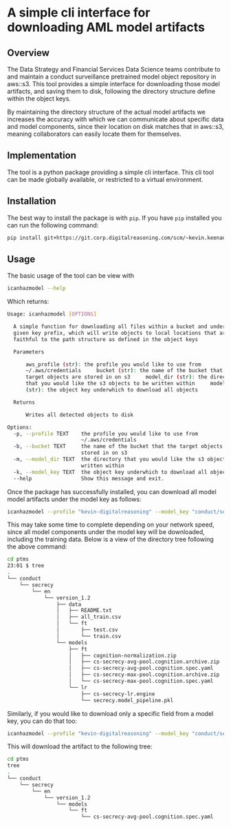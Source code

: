 # A simple cli interface for downloading AML model artifacts

## Overview

The Data Strategy and Financial Services Data Science teams contribute to and maintain a conduct surveillance pretrained model object repository in aws::s3. This tool provides a simple interface for downloading those model artifacts, and saving them to disk, following the directory structure define within the object keys.

By maintaining the directory structure of the actual model artifacts we increases the accuracy with which we can communicate about specific data and model components, since their location on disk matches that in aws::s3, meaning collaborators can easily locate them for themselves.

## Implementation

The tool is a python package providing a simple cli interface. This cli tool can be made globally available, or restricted to a virtual environment.

## Installation

The best way to install the package is with `pip`. If you have `pip` installed you can run the following command:

```sh
pip install git+https://git.corp.digitalreasoning.com/scm/~kevin.keenan/icanhazmodel.git
```

## Usage

The basic usage of the tool can be view with

```sh
icanhazmodel --help
```

Which returns:

```sh
Usage: icanhazmodel [OPTIONS]

  A simple function for downloading all files within a bucket and under a
  given key prefix, which will write objects to local locations that are
  faithful to the path structure as defined in the object keys

  Parameters

      aws_profile (str): the profile you would like to use from
      ~/.aws/credentials     bucket (str): the name of the bucket that the
      target objects are stored in on s3     model_dir (str): the directory
      that you would like the s3 objects to be written within     model_key
      (str): the object key underwhich to download all objects

  Returns

      Writes all detected objects to disk

Options:
  -p, --profile TEXT    the profile you would like to use from
                        ~/.aws/credentials
  -b, --bucket TEXT     the name of the bucket that the target objects are
                        stored in on s3
  -m, --model_dir TEXT  the directory that you would like the s3 objects to be
                        written within
  -k, --model_key TEXT  the object key underwhich to download all objects
  --help                Show this message and exit.
  ```

Once the package has successfully installed, you can download all model model artifacts under the model key as follows:

```sh
icanhazmodel --profile "kevin-digitalreasoning" --model_key "conduct/secrecy/en/version_1.2"
```

This may take some time to complete depending on your network speed, since all model components under the model key will be downloaded, including the training data. Below is a view of the directory tree following the above command:

```sh
cd ptms
23:01 $ tree
.
└── conduct
    └── secrecy
        └── en
            └── version_1.2
                ├── data
                │   ├── README.txt
                │   ├── all_train.csv
                │   └── ft
                │       ├── test.csv
                │       └── train.csv
                └── models
                    ├── ft
                    │   ├── cognition-normalization.zip
                    │   ├── cs-secrecy-avg-pool.cognition.archive.zip
                    │   ├── cs-secrecy-avg-pool.cognition.spec.yaml
                    │   ├── cs-secrecy-max-pool.cognition.archive.zip
                    │   └── cs-secrecy-max-pool.cognition.spec.yaml
                    └── lr
                        ├── cs-secrecy-lr.engine
                        └── secrecy.model_pipeline.pkl
```

Similarly, if you would like to download only a specific field from a model key, you can do that too:

```sh
icanhazmodel --profile "kevin-digitalreasoning" --model_key "conduct/secrecy/en/version_1.2/models/ft/cs-secrecy-avg-pool.cognition.spec.yaml"
```

This will download the artifact to the following tree:

```sh
cd ptms
tree
.
└── conduct
    └── secrecy
        └── en
            └── version_1.2
                └── models
                    └── ft
                        └── cs-secrecy-avg-pool.cognition.spec.yaml
```